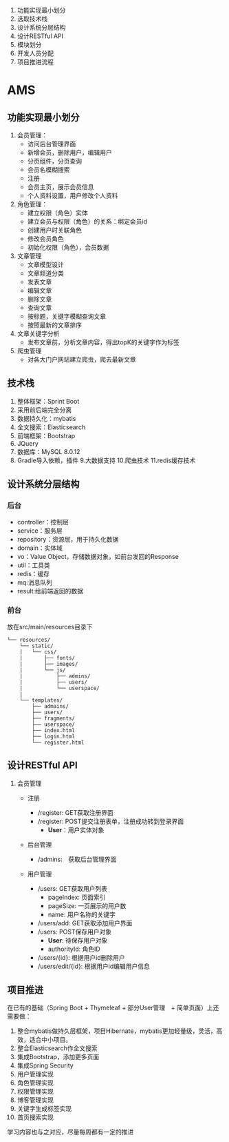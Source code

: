 1. 功能实现最小划分
2. 选取技术栈
3. 设计系统分层结构
4. 设计RESTful API
5. 模块划分
6. 开发人员分配
7. 项目推进流程


# AMS

## 功能实现最小划分

1. 会员管理：
	- 访问后台管理界面
	- 新增会员，删除用户，编辑用户
	- 分页组件，分页查询
	- 会员名模糊搜索
	- 注册
	- 会员主页，展示会员信息
	- 个人资料设置，用户修改个人资料
2. 角色管理：
	- 建立权限（角色）实体
	- 建立会员与权限（角色）的关系：绑定会员id
	- 创建用户时关联角色
	- 修改会员角色
	- 初始化权限（角色），会员数据
3. 文章管理
	- 文章模型设计
	- 文章频道分类
	- 发表文章
	- 编辑文章
	- 删除文章
	- 查询文章
	- 按标题，关键字模糊查询文章
	- 按照最新的文章排序
4. 文章关键字分析
	- 发布文章前，分析文章内容，得出topK的关键字作为标签
5. 爬虫管理
	- 对各大门户网站建立爬虫，爬去最新文章

## 技术栈
1. 整体框架：Sprint Boot
2. 采用前后端完全分离
3. 数据持久化：mybatis
4. 全文搜索：Elasticsearch
5. 前端框架：Bootstrap
6. JQuery
7. 数据库：MySQL 8.0.12
8. Gradle导入依赖，插件
9.大数据支持
10.爬虫技术
11.redis缓存技术
## 设计系统分层结构
### 后台
- controller：控制层
- service：服务层
- repository：资源层，用于持久化数据
- domain：实体域
- vo：Value Object，存储数据对象，如前台发回的Response
- util：工具类
- redis：缓存
- mq:消息队列
- result:给前端返回的数据
### 前台
放在src/main/resources目录下
```
└── resources/
 	└── static/
	| 	└── css/
	| 	 	├── fonts/
	| 	 	├── images/
	| 	 	└── js/
	|			├── admins/
	| 	 		├── users/
	| 	 		└── userspace/
	|
	└── templates/
		├── admains/
		├── users/
		├── fragments/
		├── userspace/
		├── index.html
		├── login.html
		└── register.html
```

## 设计RESTful API
1. 会员管理
	- 注册
		- /register: GET获取注册界面
		- /register: POST提交注册表单，注册成功转到登录界面
			- **User**：用户实体对象
	- 后台管理
		- /admins:　获取后台管理界面
	
	- 用户管理
		- /users: GET获取用户列表
			- pageIndex: 页面索引
			- pageSize: 一页展示的用户数
			- name: 用户名称的关键字
		- /users/add: GET获取添加用户界面
		- /users: POST保存用户对象
			- **User**: 待保存用户对象
			- authorityId: 角色ID
		- /users/{id}: 根据用户id删除用户
		- /users/edit/{id}: 根据用户id编辑用户信息


## 项目推进
在已有的基础（Spring Boot + Thymeleaf + 部分User管理　+ 简单页面）上还需要做：

1. 整合mybatis做持久层框架，项目Hibernate，mybatis更加轻量级，灵活，高效，适合中小项目。
2. 整合Elasticsearch作全文搜索
3. 集成Bootstrap，添加更多页面
4. 集成Spring Security
5. 用户管理实现
6. 角色管理实现
7. 权限管理实现
8. 博客管理实现
9. 关键字生成标签实现
10. 首页搜索实现

学习内容也与之对应，尽量每周都有一定的推进